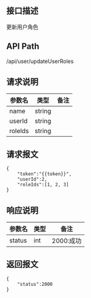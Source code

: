 ## 接口描述
更新用户角色
## API Path
/api/user/updateUserRoles
## 请求说明
|参数名       |类型    |备注             |
|-------------|--------|-----------------|
|name         |string  |                 |
|userId       |string  |                 |
|roleIds      |string  |                 |
## 请求报文
    {
    	"token":"{{token}}",
    	"userId":2,
    	"roleIds":[1, 2, 3]
    }
## 响应说明
|参数名   |类型    |备注             |
|---------|--------|-----------------|
|status   |int     |2000:成功        |
## 返回报文
	{
		"status":2000	
	}
